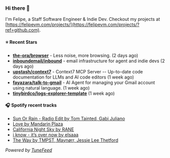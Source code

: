 ### Hi there 👋

I'm Felipe, a Staff Software Engineer & Indie Dev. Checkout my projects at [https://felipevm.com/projects/](https://felipevm.com/projects/?ref=github.com).

#### ⭐ Recent Stars
- **[the-ora/browser](https://github.com/the-ora/browser)** - Less noise, more browsing. (2 days ago)
- **[inboundemail/inbound](https://github.com/inboundemail/inbound)** - email infrastructure for agent and indie devs (2 days ago)
- **[upstash/context7](https://github.com/upstash/context7)** - Context7 MCP Server -- Up-to-date code documentation for LLMs and AI code editors (1 week ago)
- **[fayazara/talk-to-gmail](https://github.com/fayazara/talk-to-gmail)** - AI Agent for managing your Gmail account using natural language. (1 week ago)
- **[tinybirdco/logs-explorer-template](https://github.com/tinybirdco/logs-explorer-template)** (1 week ago)

#### 🎧 Spotify recent tracks
- [Sun Or Rain - Radio Edit by Tom Tainted, Gabi Juliano](https://open.spotify.com/track/3MuIs3vN5SmEw3Dl0Nsvqw)
- [Love by Mandarin Plaza](https://open.spotify.com/track/28V9Tkxf6mQlSC0QgZmrpt)
- [California Night Sky by RANE](https://open.spotify.com/track/7aQaV64h5FTa6t01fBegWB)
- [i know - it’s over now by elsaaa](https://open.spotify.com/track/290lg1zQaJqetNplZzDHwo)
- [The Way by TMPST, Maynørr, Jessie Lee Thetford](https://open.spotify.com/track/5FNALpsFw15M8reZbqzVzi)

_Powered by [TuneFeed](https://tunefeed.app?ref=github.com)_

